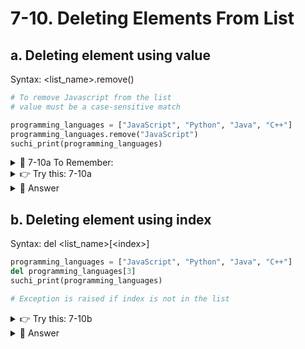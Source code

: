 # 7-10. Deleting Elements From List

## a. Deleting element using value
Syntax: <list_name>.remove(<value>)


```python
# To remove Javascript from the list
# value must be a case-sensitive match

programming_languages = ["JavaScript", "Python", "Java", "C++"]
programming_languages.remove("JavaScript")
suchi_print(programming_languages)
```

<details>
  <summary>
   🚩 7-10a To Remember: 
  </summary>
  Exception is raised if value is not in the list
</details>

 

<details>
  <summary>
   👉 Try this: 7-10a
  </summary>
Delete the programming language Java<br>
programming_languages = ["JavaScript", "Python", "Java", "C++"]
</details>

<details>
  <summary>
   👀 Answer 
  </summary>

  ```python
employee.remove("Java")
print(employee)
```
</details>


## b. Deleting element using index
Syntax: del <list_name>[\<index\>]

```python
programming_languages = ["JavaScript", "Python", "Java", "C++"]
del programming_languages[3]
suchi_print(programming_languages)

# Exception is raised if index is not in the list
```


<details>
  <summary>
   👉 Try this: 7-10b
  </summary>
Delete the element at index 1<br>
programming_languages = ["JavaScript", "Python", "Java", "C++"]
</details>

<details>
  <summary>
   👀 Answer 
  </summary>

  ```python
del employee[1]<br>
print(employee)
  ```
</details>